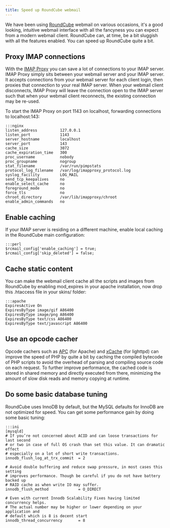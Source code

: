 ```yaml
---
title: Speed up RoundCube webmail
---
```

We have been using [RoundCube](http://roundcube.net/) webmail on various
occasions, it's a good looking, intuitive webmail interface with all the
fancyness you can expect from a modern webmail client. RoundCube can, at time,
be a bit sluggish with all the features enabled. You can speed up RoundCube
quite a bit.


Proxy IMAP connections
----------------------

With the [IMAP Proxy](http://imapproxy.org/) you can save a lot of connections
to your IMAP server. IMAP Proxy simply sits between your webmail server and
your IMAP server. It accepts connections from your webmail server for each
client login, then proxies that connection to your real IMAP server. When your
webmail client disconnects, IMAP Proxy will leave the connection open to the
IMAP server such that when your webmail client reconnects, the existing
connection may be re-used.

To start the IMAP Proxy on port 1143 on localhost, forwarding connections to
localhost:143:

    :::nginx
    listen_address          127.0.0.1
    listen_port             1143
    server_hostname         localhost
    server_port             143
    cache_size              3072
    cache_expiration_time   300
    proc_username           nobody
    proc_groupname          nogroup
    stat_filename           /var/run/pimpstats
    protocol_log_filename   /var/log/imapproxy_protocol.log
    syslog_facility         LOG_MAIL
    send_tcp_keepalives     no
    enable_select_cache     no
    foreground_mode         no
    force_tls               no
    chroot_directory        /var/lib/imapproxy/chroot
    enable_admin_commands   no


Enable caching
--------------

If your IMAP server is residing on a different machine, enable local caching in
the RoundCube main configuration:

    :::perl
    $rcmail_config['enable_caching'] = true;
    $rcmail_config['skip_deleted'] = false;


Cache static content
--------------------

You can make the webmail client cache all the scripts and images from RoundCube
by enabling mod_expires in your apache installation, now drop this .htaccess
file in your skins/ folder:

    :::apache
    ExpiresActive On
    ExpiresByType image/gif A86400
    ExpiresByType image/png A86400
    ExpiresByType text/css A86400
    ExpiresByType text/javascript A86400


Use an opcode cacher
--------------------

Opcode cachers such as [APC](http://pecl.php.net/APC/) (for Apache) and
[xCache](http://xcache.lighttpd.net/) (for lighttpd) can improve the speed of
PHP by quite a bit by caching the compiled bytecode of PHP scripts to avoid the
overhead of parsing and compiling source code on each request. To further
improve performance, the cached code is stored in shared memory and directly
executed from there, minimizing the amount of slow disk reads and memory
copying at runtime.


Do some basic database tuning
-----------------------------

RoundCube uses InnoDB by default, but the MySQL defaults for InnoDB are not
optimized for speed. You can get some performance gain by doing some basic
tuning:

    :::ini
    [mysqld]
    # If you’re not concerned about ACID and can loose transactions for last second
    # or two in case of full OS crash than set this value. It can dramatic effect
    # especially on a lot of short write transactions.
    innodb_flush_log_at_trx_commit  = 2

    # Avoid double buffering and reduce swap pressure, in most cases this setting
    # improves performance. Though be careful if you do not have battery backed up
    # RAID cache as when write IO may suffer.
    innodb_flush_method             = O_DIRECT

    # Even with current Innodb Scalability Fixes having limited concurrency helps.
    # The actual number may be higher or lower depending on your application and
    # default which is 8 is decent start
    innodb_thread_concurrency       = 8
